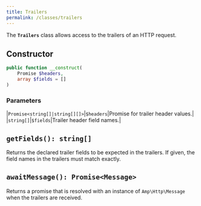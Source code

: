 ```yaml
---
title: Trailers
permalink: /classes/trailers
---
```

The **`Trailers`** class allows access to the trailers of an HTTP request.

## Constructor

```php
public function __construct(
    Promise $headers,
    array $fields = []
)
```

### Parameters

|`Promise<string[]|string[][]>`|`$headers`|Promise for trailer header values.|
|`string[]`|`$fields`|Trailer header field names.|

## `getFields(): string[]`

Returns the declared trailer fields to be expected in the trailers. If given, the field names in the trailers must match exactly.

## `awaitMessage(): Promise<Message>`

Returns a promise that is resolved with an instance of `Amp\Http\Message` when the trailers are received.